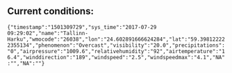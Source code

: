 ## Current conditions: 
 ``` {"timestamp":"1501309729","sys_time":"2017-07-29 09:29:02","name":"Tallinn-Harku","wmocode":"26038","lon":"24.602891666624284","lat":"59.398122222355134","phenomenon":"Overcast","visibility":"20.0","precipitations":"0","airpressure":"1009.6","relativehumidity":"92","airtemperature":"16.4","winddirection":"189","windspeed":"2.5","windspeedmax":"4.1","NA":"","NA":""} ```
